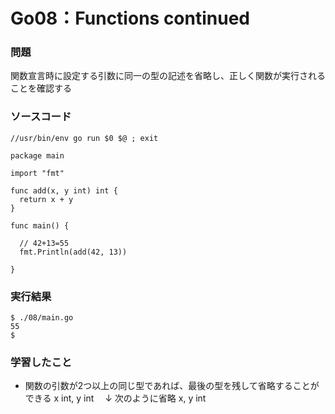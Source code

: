 Go08：Functions continued
======================

### 問題 ###

関数宣言時に設定する引数に同一の型の記述を省略し、正しく関数が実行されることを確認する

### ソースコード ###

    //usr/bin/env go run $0 $@ ; exit                                                                                                                                                     
    
    package main
    
    import "fmt"
    
    func add(x, y int) int {
      return x + y
    }
    
    func main() {
    
      // 42+13=55
      fmt.Println(add(42, 13))
    
    }

### 実行結果 ###

    $ ./08/main.go 
    55
    $ 

### 学習したこと ###

* 関数の引数が2つ以上の同じ型であれば、最後の型を残して省略することができる
    x int, y int
    　↓ 次のように省略
    x, y int


